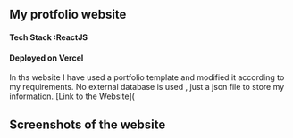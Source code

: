 ## My protfolio website
#### Tech Stack :ReactJS
#### Deployed on Vercel

In ths website I have used a portfolio template and modified it according to my requirements.
No external database is used , just a json file to store my information.
[Link to the Website](

## Screenshots of the website 
